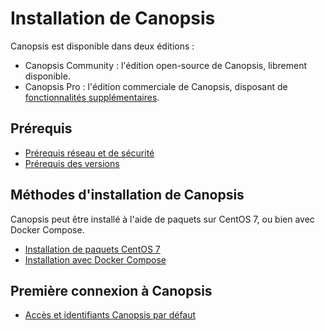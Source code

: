 # Installation de Canopsis

Canopsis est disponible dans deux éditions :

*  Canopsis Community : l'édition open-source de Canopsis, librement disponible.
*  Canopsis Pro : l'édition commerciale de Canopsis, disposant de [fonctionnalités supplémentaires](https://www.capensis.fr/canopsis/).

## Prérequis

*  [Prérequis réseau et de sécurité](../administration-avancee/configuration-parefeu-et-selinux.md)
*  [Prérequis des versions](prerequis-des-versions.md)

## Méthodes d'installation de Canopsis

Canopsis peut être installé à l'aide de paquets sur CentOS 7, ou bien avec Docker Compose.

*  [Installation de paquets CentOS 7](installation-paquets.md)
*  [Installation avec Docker Compose](installation-conteneurs.md)

## Première connexion à Canopsis

*  [Accès et identifiants Canopsis par défaut](premiere-connexion.md)
